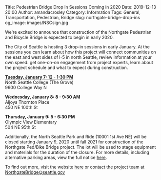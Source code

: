 Title: Pedestrian Bridge Drop In Sessions Coming in 2020
Date: 2019-12-13 20:00
Author: amandacrosley
Category: Information
Tags: General, Transportation, Pedestrian, Bridge
slug: northgate-bridge-drop-ins
og_image: images/NSCsign.jpg

We're excited to announce that construction of the Northgate Pedestrian and Bicycle Bridge is expected to begin in early 2020. 

The City of Seattle is hosting 3 drop-in sessions in early January. At the sessions you can learn about how this project will connect communities on the east and west sides of I-5 in north Seattle, review information at your own speed. get one-on-on engagement from project experts, learn about the project schedule and what to expect during construction. 

<b>[Tuesday, January 7: 12 - 1:30 PM](https://www.facebook.com/events/2160078620760218/)<br> </b>
North Seattle College (The Grove) <br>
9600 College Way N <br>

<b>Wednesday, January 8: 8 - 9:30 AM <br> </b>
Aljoya Thornton Place <br>
450 NE 100th St  <br>

<b>Thursday, January 9: 5 - 6:30 PM <br> </b>
Olympic View Elementary <br>
504 NE 95th St <br>

Additionally, the North Seattle Park and Ride (10001 1st Ave NE) will be closed starting January 9, 2020 until fall 2021 for construction of the Northgate Ped/Bike Bridge project. The lot will be used to stage equipment and materials for the duration of the closure. For more details, including alternative parking areas, view the full notice [here](http://www.seattle.gov/Documents/Departments/SDOT/BridgeStairsProgram/bridges/Northgate/ClosureNotice_20191211.submit.pdf).

To find out more, visit the website [here](http://www.seattle.gov/transportation/projects-and-programs/programs/bridges-stairs-and-other-structures/bridges/northgate-pedestrian-and-bicycle-bridge) or contact the project team at NorthgateBridge@seattle.gov
